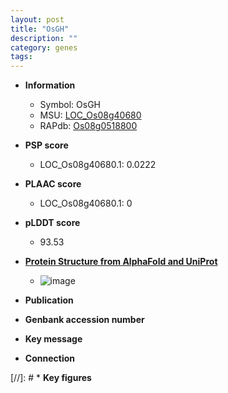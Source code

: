 ```yaml
---
layout: post
title: "OsGH"
description: ""
category: genes
tags: 
---
```


* **Information**  
    + Symbol: OsGH  
    + MSU: [LOC_Os08g40680](http://rice.plantbiology.msu.edu/cgi-bin/ORF_infopage.cgi?orf=LOC_Os08g40680)  
    + RAPdb: [Os08g0518800](http://rapdb.dna.affrc.go.jp/viewer/gbrowse_details/irgsp1?name=Os08g0518800)  

* **PSP score**  
    + LOC_Os08g40680.1: 0.0222 

* **PLAAC score**  
    + LOC_Os08g40680.1: 0 

* **pLDDT score**
    + 93.53

* **[Protein Structure from AlphaFold and UniProt](https://www.uniprot.org/uniprotkb/Q0J4E6/entry#structure)**
    + ![image](https://ricepsp.github.io/images/Q0/AF-Q0J4E6-F1.png)

* **Publication**  

* **Genbank accession number**  

* **Key message**  

* **Connection**  

[//]: # * **Key figures**  


